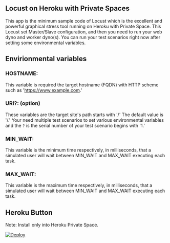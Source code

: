 ## Locust on Heroku with Private Spaces

This app is the minimum sample code of Locust which is the excellent and powerful graphical stress tool running on Heroku with Private Space. This Locust set Master/Slave configuration, and then you need to run your web dyno and worker dyno(s).
You can run your test scenarios right now after setting some environmental variables.

## Envirionmental variables

### HOSTNAME:
This variable is required the target hostname (FQDN) with HTTP scheme such as 'https://www.example.com.'

### URI?: (option)
These variables are the target site's path starts with '/' The default value is '/.'
Your need multiple test scenarios to set various environmental variables and the `?` is the serial number of your test scenario begins with '1.'

### MIN_WAIT:
This variable is the minimum time respectively, in milliseconds, that a simulated user will wait between MIN_WAIT and MAX_WAIT executing each task.

### MAX_WAIT:
This variable is the maximum time respectively, in milliseconds, that a simulated user will wait between MIN_WAIT and MAX_WAIT executing each task.

## Heroku Button

Note: Install only into Heroku Private Space.

[![Deploy](https://www.herokucdn.com/deploy/button.svg)](https://heroku.com/deploy)